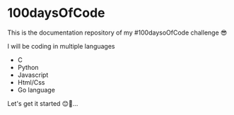 # 100daysOfCode

This is the documentation repository of my #100daysoOfCode challenge 😎

I will be coding in multiple languages
- C 
- Python
- Javascript
- Html/Css
- Go language

Let's get it started 😊🙌...

